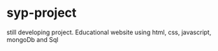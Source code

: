 # syp-project
still developing project. Educational website using html, css, javascript, mongoDb and Sql
